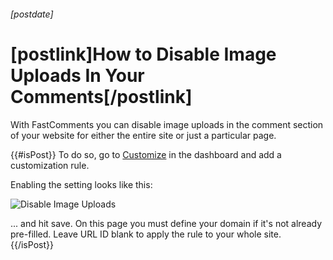 ###### [postdate]
# [postlink]How to Disable Image Uploads In Your Comments[/postlink]

With FastComments you can disable image uploads in the comment section of your website for either the entire site or just a particular page.

{{#isPost}}
To do so, go to <a href="https://fastcomments.com/auth/my-account/customize-widget" target="_blank">Customize</a> in the dashboard and add a customization rule.

Enabling the setting looks like this:

<img 
    data-src="images/fc-disable-image-uploads.png"
    alt="Disable Image Uploads"
    title="Disable Image Uploads"
    class='lozad' />

... and hit save.
On this page you must define your domain if it's not already pre-filled. Leave URL ID blank to apply the rule to your whole site.
{{/isPost}}
